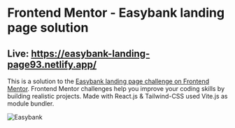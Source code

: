 # Frontend Mentor - Easybank landing page solution

## Live: https://easybank-landing-page93.netlify.app/

This is a solution to the [Easybank landing page challenge on Frontend Mentor](https://www.frontendmentor.io/challenges/easybank-landing-page-WaUhkoDN/hub). Frontend Mentor challenges help you improve your coding skills by building realistic projects. Made with React.js & Tailwind-CSS used Vite.js as module bundler.

![Easybank](https://user-images.githubusercontent.com/110178135/208325342-5ab5f9d0-b79b-43ff-8881-2f0ef146a04a.png)
